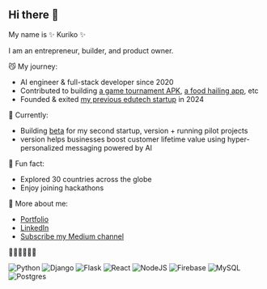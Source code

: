 ## Hi there 👋


My name is ✨ Kuriko ✨

I am an entrepreneur, builder, and product owner. 

😼 My journey:

  - AI engineer & full-stack developer since 2020
  - Contributed to building <a href="https://kuriko.vercel.app/my-startups/gaming-platform-mgames">a game tournament APK</a>, <a href="https://kuriko.vercel.app/my-startups/e-commerce">a food hailing app</a>, etc
  - Founded & exited <a href="https://kuriko.vercel.app/my-startups/ed-tech-bcio">my previous edutech startup</a> in 2024

🍓 Currently:
  - Building <a href="https://beta.versi0n.io/">beta</a> for my second startup, version + running pilot projects
  - version helps businesses boost customer lifetime value using hyper-personalized messaging powered by AI

🌱 Fun fact:
  -  Explored 30 countries across the globe
  -  Enjoy joining hackathons

💬 More about me:
  - <a href="https://kuriko.vercel.app">Portfolio</a>
  - <a href="https://www.linkedin.com/in/k-i-i">LinkedIn</a>
  - <a href="https://medium.com/@kuriko-i/subscribe">Subscribe my Medium channel</a>

👩‍💻👩‍💻👩‍💻

![Python](https://img.shields.io/badge/python-3670A0?style=for-the-badge&logo=python&logoColor=ffdd54)
![Django](https://img.shields.io/badge/django-%23092E20.svg?style=for-the-badge&logo=django&logoColor=white)
![Flask](https://img.shields.io/badge/flask-%23000.svg?style=for-the-badge&logo=flask&logoColor=white)
![React](https://img.shields.io/badge/react-%2320232a.svg?style=for-the-badge&logo=react&logoColor=%2361DAFB)
![NodeJS](https://img.shields.io/badge/node.js-6DA55F?style=for-the-badge&logo=node.js&logoColor=white)
![Firebase](https://img.shields.io/badge/firebase-a08021?style=for-the-badge&logo=firebase&logoColor=ffcd34)
![MySQL](https://img.shields.io/badge/mysql-4479A1.svg?style=for-the-badge&logo=mysql&logoColor=white)
![Postgres](https://img.shields.io/badge/postgres-%23316192.svg?style=for-the-badge&logo=postgresql&logoColor=white)
